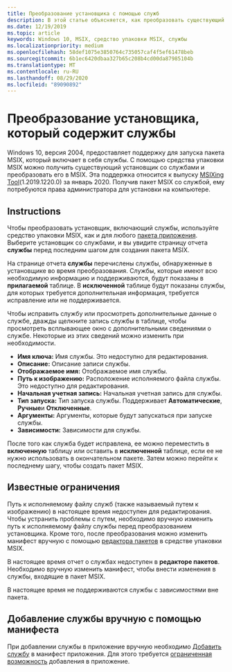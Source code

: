 ```yaml
---
title: Преобразование установщика с помощью служб
description: В этой статье объясняется, как преобразовать существующий установщик со службами в MSIX с помощью средства упаковки MSIX.
ms.date: 12/19/2019
ms.topic: article
keywords: Windows 10, MSIX, средство упаковки MSIX, службы
ms.localizationpriority: medium
ms.openlocfilehash: 58def1075e3850764c735057caf4f5ef61478beb
ms.sourcegitcommit: 6b1ec6420dbaa327b65c208b4cd00da87985104b
ms.translationtype: MT
ms.contentlocale: ru-RU
ms.lasthandoff: 08/29/2020
ms.locfileid: "89090892"
---
```

# <a name="convert-an-installer-that-includes-services"></a>Преобразование установщика, который содержит службы

Windows 10, версия 2004, предоставляет поддержку для запуска пакета MSIX, который включает в себя службы. С помощью средства упаковки MSIX можно получить существующий установщик со службами и преобразовать его в MSIX. Эта поддержка относится к выпуску [MSIXing Tool](tool-overview.md)(1.2019.1220.0) за январь 2020. Получив пакет MSIX со службой, ему потребуются права администратора для установки на компьютере.

## <a name="instructions"></a>Instructions

Чтобы преобразовать установщик, включающий службы, используйте средство упаковки MSIX, как и для любого [пакета приложения](create-app-package.md). Выберите установщик со службами, и вы увидите страницу отчета **службы** перед последним шагом для создания пакета MSIX.

На странице отчета **службы** перечислены службы, обнаруженные в установщике во время преобразования. Службы, которые имеют всю необходимую информацию и поддерживаются, будут показаны в **прилагаемой** таблице. В **исключенной** таблице будут показаны службы, для которых требуется дополнительная информация, требуется исправление или не поддерживается.

Чтобы исправить службу или просмотреть дополнительные данные о службе, дважды щелкните запись службы в таблице, чтобы просмотреть всплывающее окно с дополнительными сведениями о службе. Некоторые из этих сведений можно изменить при необходимости.

- **Имя ключа:** Имя службы. Это недоступно для редактирования.
- **Описание:** Описание записи службы.
- **Отображаемое имя:** Отображаемое имя службы.
- **Путь к изображению:** Расположение исполняемого файла службы. Это недоступно для редактирования.
- **Начальная учетная запись:** Начальная учетная запись для службы.
- **Тип запуска:** Тип запуска службы. Поддерживает **Автоматические**, **Ручные**и **Отключенные**.
- **Аргументы:** Аргументы, которые будут запускаться при запуске службы.
- **Зависимости:** Зависимости для службы.

После того как служба будет исправлена, ее можно переместить в **включенную** таблицу или оставить в **исключенной** таблице, если ее не нужно использовать в окончательном пакете. Затем можно перейти к последнему шагу, чтобы создать пакет MSIX.

## <a name="known-limitations"></a>Известные ограничения

Путь к исполняемому файлу служб (также называемый путем к изображению) в настоящее время недоступен для редактирования. Чтобы устранить проблемы с путем, необходимо вручную изменить путь к исполняемому файлу службы перед преобразованием установщика. Кроме того, после преобразования можно изменить манифест вручную с помощью [редактора пакетов](package-editor.md) в средстве упаковки MSIX.

В настоящее время отчет о службах недоступен в **редакторе пакетов**. Необходимо вручную изменить манифест, чтобы внести изменения в службы, входящие в пакет MSIX.

В настоящее время не поддерживаются службы с зависимостями вне пакета.

## <a name="add-a-service-manually-using-your-manifest"></a>Добавление службы вручную с помощью манифеста

При добавлении службы в приложение вручную необходимо [Добавить службу](/uwp/schemas/appxpackage/uapmanifestschema/element-desktop6-service) в манифест приложения. Для этого требуется [ограниченная возможность](/windows/uwp/packaging/app-capability-declarations#restricted-capabilities) добавления в приложение.